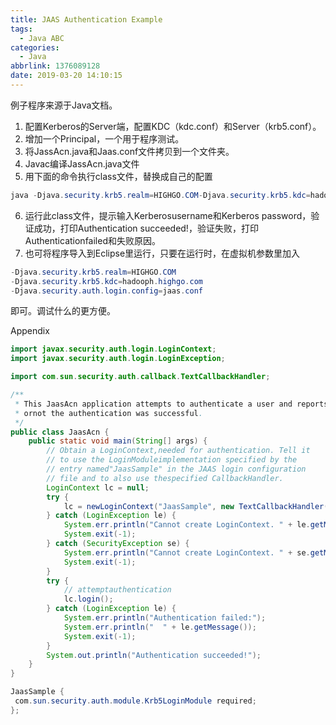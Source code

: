 ```yaml
---
title: JAAS Authentication Example
tags:
  - Java ABC
categories:
  - Java
abbrlink: 1376089128
date: 2019-03-20 14:10:15
---
```

例子程序来源于Java文档。
1. 配置Kerberos的Server端，配置KDC（kdc.conf）和Server（krb5.conf）。
2. 增加一个Principal，一个用于程序测试。
3. 将JassAcn.java和Jaas.conf文件拷贝到一个文件夹。
4. Javac编译JassAcn.java文件
5. 用下面的命令执行class文件，替换成自己的配置
<!-- more -->

``` java
java -Djava.security.krb5.realm=HIGHGO.COM-Djava.security.krb5.kdc=hadooph.highgo.com-Djava.security.auth.login.config=jaas.conf JaasAcn
```
6. 运行此class文件，提示输入Kerberosusername和Kerberos password，验证成功，打印Authentication succeeded!，验证失败，打印Authenticationfailed和失败原因。
7. 也可将程序导入到Eclipse里运行，只要在运行时，在虚拟机参数里加入
``` java
-Djava.security.krb5.realm=HIGHGO.COM
-Djava.security.krb5.kdc=hadooph.highgo.com
-Djava.security.auth.login.config=jaas.conf
```
即可。调试什么的更方便。

Appendix

``` java JaasAcn.java
import javax.security.auth.login.LoginContext;
import javax.security.auth.login.LoginException;

import com.sun.security.auth.callback.TextCallbackHandler;

/**
 * This JaasAcn application attempts to authenticate a user and reports whether
 * ornot the authentication was successful.
 */
public class JaasAcn {
	public static void main(String[] args) {
		// Obtain a LoginContext,needed for authentication. Tell it
		// to use the LoginModuleimplementation specified by the
		// entry named"JaasSample" in the JAAS login configuration
		// file and to also use thespecified CallbackHandler.
		LoginContext lc = null;
		try {
			lc = newLoginContext("JaasSample", new TextCallbackHandler());
		} catch (LoginException le) {
			System.err.println("Cannot create LoginContext. " + le.getMessage());
			System.exit(-1);
		} catch (SecurityException se) {
			System.err.println("Cannot create LoginContext. " + se.getMessage());
			System.exit(-1);
		}
		try {
			// attemptauthentication
			lc.login();
		} catch (LoginException le) {
			System.err.println("Authentication failed:");
			System.err.println("  " + le.getMessage());
			System.exit(-1);
		}
		System.out.println("Authentication succeeded!");
	}
}

```

``` java Jaas.conf
JaasSample {
 com.sun.security.auth.module.Krb5LoginModule required;
};
```
